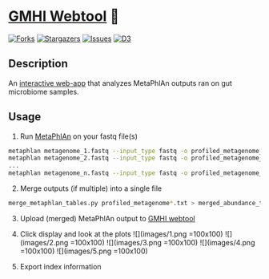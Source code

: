 # [GMHI Webtool](https://danielchang2002.github.io/GMHI) 💩

[![Forks][forks-shield]][forks-url]
[![Stargazers][stars-shield]][stars-url]
[![Issues][issues-shield]][issues-url]
[![D3][d3]][d3-url]

## Description

An [interactive web-app](https://danielchang2002.github.io/GMHI) that analyzes MetaPhlAn outputs ran on gut microbiome samples.

## Usage

1. Run [MetaPhlAn](https://github.com/biobakery/MetaPhlAn) on your fastq file(s)

```bash
metaphlan metagenome_1.fastq --input_type fastq -o profiled_metagenome_1.txt
metaphlan metagenome_2.fastq --input_type fastq -o profiled_metagenome_2.txt
...
metaphlan metagenome_n.fastq --input_type fastq -o profiled_metagenome_n.txt
```

2. Merge outputs (if multiple) into a single file

```bash
merge_metaphlan_tables.py profiled_metagenome*.txt > merged_abundance_table.txt
```

3. Upload (merged) MetaPhlAn output to [GMHI webtool](https://danielchang2002.github.io/GMHI/)

4. Click display and look at the plots
![](images/1.png =100x100)
![](images/2.png =100x100)
![](images/3.png =100x100)
![](images/4.png =100x100)
![](images/5.png =100x100)

5. Export index information

<!-- MARKDOWN LINKS & IMAGES -->
[forks-shield]: https://img.shields.io/github/forks/danielchang2002/GMHI.svg?style=for-the-badge
[forks-url]: https://github.com/danielchang2002/GMHI/network/members
[stars-shield]: https://img.shields.io/github/stars/danielchang2002/GMHI.svg?style=for-the-badge
[stars-url]: https://github.com/danielchang2002/GMHI/stargazers
[issues-shield]: https://img.shields.io/github/issues/danielchang2002/GMHI.svg?style=for-the-badge
[issues-url]: https://github.com/danielchang2002/GMHI/issues
[license-shield]: https://img.shields.io/github/license/danielchang2002/GMHI.svg?style=for-the-badge
[license-url]: https://github.com/danielchang2002/GMHI/blob/main/LICENSE
[d3]: https://img.shields.io/badge/d3.js-F9A03C?style=for-the-badge&logo=d3.js&logoColor=white
[d3-url]: https://d3js.org/
[upload-box]: images/upload.png
